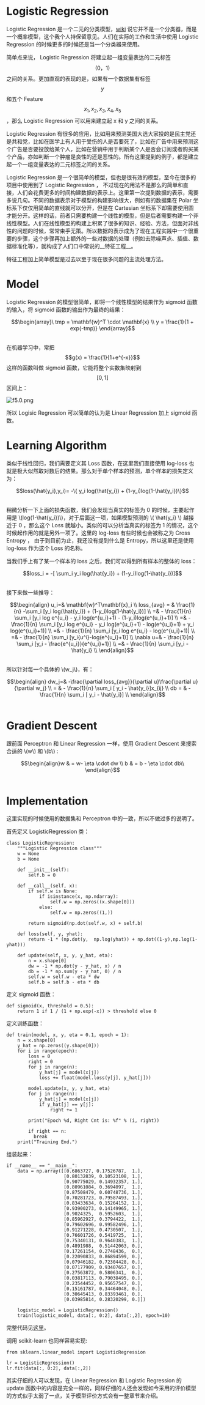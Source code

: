 # Logistic Regression

Logistic Regression 是一个二元的分类模型，[wiki](https://en.wikipedia.org/wiki/Logistic_regression) 说它并不是一个分类器，而是一个概率模型，这个我个人持保留意见。人们在实际的工作和生活中使用 Logistic Regression 的时候更多的时候还是当一个分类器来使用。

简单点来说， Logistic Regression 将建立起一组变量表达的二元标签 $$(0，1)$$ 之间的关系。更加直观的表现的是，如果有一个数据集有标签 $$y$$ 和五个 Feature $$x_1, x_2, x_3, x_4, x_5$$ ，那么 Logistic Regression 可以用来建立起 x 和 y 之间的关系。

Logistic Regression 有很多的应用，比如用来预测美国大选大家投的是民主党还是共和党，比如在医学上有人用于受伤的人是否要死了，比如在广告中用来预测这个广告是否要投放给某个人，比如在营销中用于判断某个人是否会订阅或者购买某个产品，亦如判断一个肿瘤是良性的还是恶性的。所有这里提到的例子，都是建立起一个一组变量表达的二元标签之间的关系。

Logistic Regression 是一个很简单的模型，但也是很有效的模型，至今在很多的项目中使用到了 Logistic Regression ， 不过现在的用法不是那么的简单和直接，人们会花费更多的时间构建数据的表示上。这里第一次提到数据的表示，需要多说几句。不同的数据表示对于模型的构建影响很大，例如有的数据集在 Polar 坐标系下仅仅用简单的直线就可以分开，但是在 Cartesian 坐标系下却需要使用圆才能分开。这样的话，前者只需要构建一个线性的模型，但是后者需要构建一个非线性模型。人们在线性模型的构建上积累了很多的知识、经验、方法，但面对非线性的问题的时候，常常束手无策。所以数据的表示成为了现在工程实践中一个很重要的步骤，这个步骤再加上额外的一些对数据的处理（例如去除噪声点、插值、数据标准化等），就构成了人们口中常说的__特征工程__。

特征工程加上简单模型是过去以至于现在很多问题的主流处理方法。

# Model

Logistic Regression 的模型很简单，即将一个线性模型的结果作为 sigmoid 函数的输入，将 sigmoid 函数的输出作为最终的结果：

<center>$$\begin{array}\ tmp = \mathbf{w}^T \cdot \mathbf{x} \\ y = \frac{1}{1 + exp(-tmp)}  \end{array}$$</center><br/>

在机器学习中，常把 $$g(x) = \frac{1}{1+e^{-x}}$$ 这样的函数叫做 sigmoid 函数，它能将整个实数集映射到 $$[0,1]$$ 区间上：

![f5.0.png](assets/f5.0.png)

所以 Logisic Regression 可以简单的认为是 Linear Regression 加上 sigmoid 函数。

# Learning Algorithm

类似于线性回归，我们需要定义其 Loss 函数，在这里我们直接使用 log-loss 也就是极大似然取对数后的结果。那么对于单个样本的预测，单个样本的损失定义为：

<center>$$loss(\hat{y_i},y_i)= -\{ y_i log(\hat{y_i}) + (1-y_i)log(1-\hat{y_i})\}$$</center><br/>

稍微分析一下上面的损失函数，我们会发现当真实的标签为 0 的时候，主要起作用是 \\(log(1-\hat{y_i})\\)，对于后面这一项，如果模型预测的 \\( \hat{y_i} \\) 越接近于 0 ，那么这个 Loss 就越小。类似的可以分析当真实的标签为 1 的情况，这个时候起作用的就是另外一项了。这里的 log-loss 有些时候也会被称之为 Cross Entropy ， 由于到目前为止，我还没有提到什么是 Entropy，所以这里还是使用 log-loss 作为这个 Loss 的名称。

当我们手上有了某一个样本的 loss 之后，我们可以得到所有样本的整体的 loss：

<center>$$loss_i = -[ \sum_i y_i log(\hat{y_i}) + (1-y_i)log(1-\hat{y_i})]$$</center><br/>

接下来做一些推导：

<center>$$\begin{align}
u_i=&  \mathbf{w}^T\mathbf{x}_i \\
loss_{avg} = & \frac{1}{n} -\sum_i [y_i log(\hat{y_i}) + (1-y_i)log(1-\hat{y_i})] \\
=&  - \frac{1}{n} \sum_i [y_i log e^{u_i} - y_i log(e^{u_i}+1) - (1-y_i)log(e^{u_i}+1)] \\
=&  - \frac{1}{n} \sum_i [y_i log e^{u_i} - y_i log(e^{u_i}+1) - log(e^{u_i}+1) + y_i log(e^{u_i}+1)]   \\
=&  - \frac{1}{n} \sum_i [y_i log e^{u_i} - log(e^{u_i}+1)]  \\
=&  - \frac{1}{n} \sum_i [y_i{u^i}-log(e^{u_i}+1)]   \\
\nabla u=& - \frac{1}{n} \sum_i [y_i - \frac{e^{u_i}}{e^{u_i}+1}]   \\
=&  - \frac{1}{n} \sum_i [y_i - \hat{y_i} \\
\end{align}$$</center><br/>

所以针对每一个具体的 \\(w_j\\)，有：

<center>$$\begin{align}
dw_j=& -\frac{\partial loss_{avg}}{\partial u}\frac{\partial u}{\partial w_j} \\
= & - \frac{1}{n} \sum_i [ y_i - \hat{y_i}]x_{ij} \\
db = & - \frac{1}{n} \sum_i [ y_i - \hat{y_i}] \\
\end{align}$$</center><br/>

# Gradient Descent

跟前面 Perceptron 和 Linear Regression 一样，使用 Gradient Descent 来搜索合适的 \\(w\\) 和 \\(b\\) :

<center>$$\begin{align}w & = w- \eta \cdot dw \\ b & = b - \eta \cdot db\\ \end{align}$$</center><br/>

# Implementation

这里实现的时候使用的数据集和 Perceptron 中的一致，所以不做过多的说明了。

首先定义 LogisticRegression 类：

    class LogisticRegression:
        """Logistic Regression class"""
        w = None
        b = None

        def __init__(self):
            self.b = 0

        def __call__(self, x):
            if self.w is None:
                if isinstance(x, np.ndarray):
                    self.w = np.zeros((x.shape[0]))
                else:
                    self.w = np.zeros((1,))

            return sigmoid(np.dot(self.w, x) + self.b)

        def loss(self, y, yhat):
            return -1 * (np.dot(y,  np.log(yhat)) + np.dot((1-y),np.log(1-yhat)))

        def update(self, x, y, y_hat, eta):
            n = x.shape[0]
            dw = -1 * np.dot(y - y_hat, x) / n
            db = -1 * np.sum(y - y_hat, 0) / n
            self.w = self.w - eta * dw
            self.b = self.b - eta * db

定义 sigmoid 函数：

    def sigmoid(x, threshold = 0.5):
        return 1 if 1 / (1 + np.exp(-x)) > threshold else 0

定义训练函数：

    def train(model, x, y, eta = 0.1, epoch = 1):
        n = x.shape[0]
        y_hat = np.zeros((y.shape[0]))
        for i in range(epoch):
            loss = 0
            right = 0
            for j in range(n):
                y_hat[j] = model(x[j])
                loss += float(model.loss(y[j], y_hat[j]))

            model.update(x, y, y_hat, eta)
            for j in range(n):
                y_hat[j] = model(x[j])
                if y_hat[j] == y[j]:
                    right += 1

            print("Epoch %d, Right Cnt is: %f" % (i, right))

            if right == n:
              break
        print("Training End.")

组装起来：

    if __name__ == "__main__":
        data = np.array([[0.6863727, 0.17526787,  1.],
                         [0.80132839, 0.10523108, 1.],
                         [0.90775029, 0.14932357, 1.],
                         [0.80961084, 0.3694097,  1.],
                         [0.87508479, 0.60748736, 1.],
                         [0.70281723, 0.79587493, 1.],
                         [0.83433634, 0.15264152, 1.],
                         [0.93900273, 0.14149965, 1.],
                         [0.9024325,  0.5952603,  1.],
                         [0.85962927, 0.3794422,  1.],
                         [0.79602696, 0.99582496, 1.],
                         [0.91271228, 0.4730507,  1.],
                         [0.76601726, 0.5419725,  1.],
                         [0.75340131, 0.9640383,  1.],
                         [0.4891988,  0.51442063, 0.],
                         [0.17261154, 0.2748436,  0.],
                         [0.22090833, 0.86894599, 0.],
                         [0.07946182, 0.72304428, 0.],
                         [0.07177909, 0.93407657, 0.],
                         [0.27563872, 0.5806341,  0.],
                         [0.03817113, 0.79038495, 0.],
                         [0.23544452, 0.95657547, 0.],
                         [0.15161787, 0.34464048, 0.],
                         [0.30645413, 0.83393461, 0.],
                         [0.03985814, 0.28320299, 0.]])

        logistic_model = LogisticRegression()
        train(logistic_model, data[:, 0:2], data[:,2], epoch=10)

完整代码见[这里](https://github.com/hailingu/MLFM/blob/master/code/LogisticRegression.py)。

调用 scikit-learn 也同样容易实现:

    from sklearn.linear_model import LogisticRegression

    lr = LogisticRegression()
    lr.fit(data[:, 0:2], data[:,2])

其实仔细的人可以发现，在 Linear Regression 和 Logistic Regression 的 update 函数中的内容是完全一样的，同样仔细的人还会发现如今采用的评价模型的方式似乎太弱了一点，关于模型评价方式会有一整章节来介绍。
